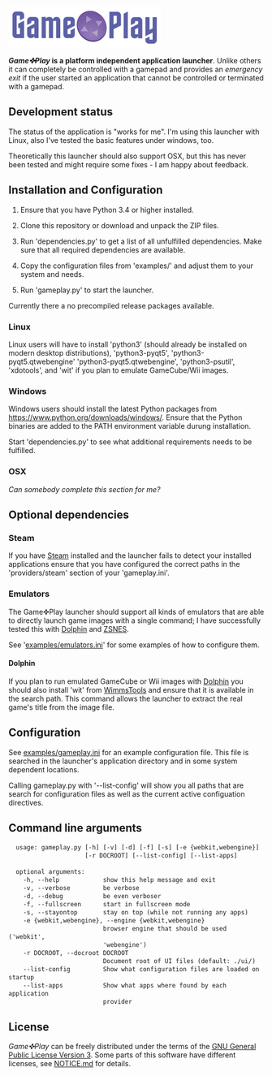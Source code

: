 ![Game✜Play Application Launcher](https://raw.githubusercontent.com/Cybso/gameplay/master/ui/img/GamePlay.300px.png "Game✜Play Application Launcher")

**_Game✜Play_ is a platform independent application launcher**.
Unlike others it can completely be controlled with a gamepad
and provides an _emergency exit_ if the user started an
application that cannot be controlled or terminated with a
gamepad.

## Development status

The status of the application is "works for me". I'm using this launcher
with Linux, also I've tested the basic features under windows, too.

Theoretically this launcher should also support OSX, but this has
never been tested and might require some fixes - I am happy about feedback.

## Installation and Configuration

1. Ensure that you have Python 3.4 or higher installed.

2. Clone this repository or download and unpack the ZIP files.

3. Run 'dependencies.py' to get a list of all unfulfilled dependencies.
  Make sure that all required dependencies are available.

4. Copy the configuration files from 'examples/' and adjust them to
  your system and needs.

5. Run 'gameplay.py' to start the launcher.

Currently there a no precompiled release packages available.

### Linux

Linux users will have to install 'python3' (should already be installed
on modern desktop distributions), 'python3-pyqt5', 'python3-pyqt5.qtwebengine'
'python3-pyqt5.qtwebengine', 'python3-psutil', 'xdotools', and 'wit' if you
plan to emulate GameCube/Wii images.

### Windows

Windows users should install the latest Python packages from
https://www.python.org/downloads/windows/. Ensure that the Python binaries
are added to the PATH environment variable durung installation.

Start 'dependencies.py' to see what additional requirements needs to
be fulfilled.

### OSX

_Can somebody complete this section for me?_

## Optional dependencies

### Steam

If you have [Steam](http://store.steampowered.com/) installed and the launcher
fails to detect your installed applications ensure that you have configured
the correct paths in the  'providers/steam' section of your 'gameplay.ini'.

### Emulators

The Game✜Play launcher should support all kinds of emulators that are able
to directly launch game images with a single command; I have successfully
tested this with [Dolphin](https://dolphin-emu.org/) and [ZSNES](http://www.zsnes.com/).

See '[examples/emulators.ini](examples/emulators.ini)' for some examples of how to configure them.

#### Dolphin

If you plan to run emulated GameCube or Wii images with [Dolphin](https://dolphin-emu.org/)
you should also install 'wit' from [WimmsTools](https://wit.wiimm.de/) and
ensure that it is available in the search path. This command allows
the launcher to extract the real game's title from the image file.

## Configuration

See [examples/gameplay.ini](examples/gameplay.ini) for an example configuration file.
This file is searched in the launcher's application directory
and in some system dependent locations.

Calling gameplay.py with '--list-config' will show you all
paths that are search for configuration files as well as
the current active configuation directives.

## Command line arguments

```
  usage: gameplay.py [-h] [-v] [-d] [-f] [-s] [-e {webkit,webengine}]
                     [-r DOCROOT] [--list-config] [--list-apps]
  
  optional arguments:
    -h, --help            show this help message and exit
    -v, --verbose         be verbose
    -d, --debug           be even verboser
    -f, --fullscreen      start in fullscreen mode
    -s, --stayontop       stay on top (while not running any apps)
    -e {webkit,webengine}, --engine {webkit,webengine}
                          browser engine that should be used ('webkit',
                          'webengine')
    -r DOCROOT, --docroot DOCROOT
                          Document root of UI files (default: ./ui/)
    --list-config         Show what configuration files are loaded on startup
    --list-apps           Show what apps where found by each application
                          provider
```

## License

_Game✜Play_ can be freely distributed under the terms of the
[GNU General Public License Version 3](LICENSE.txt). Some parts
of this software have different licenses, see [NOTICE.md](NOTICE.md)
for details.
